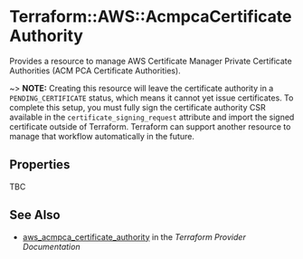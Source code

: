 # Terraform::AWS::AcmpcaCertificateAuthority

Provides a resource to manage AWS Certificate Manager Private Certificate Authorities (ACM PCA Certificate Authorities).

~> **NOTE:** Creating this resource will leave the certificate authority in a `PENDING_CERTIFICATE` status, which means it cannot yet issue certificates. To complete this setup, you must fully sign the certificate authority CSR available in the `certificate_signing_request` attribute and import the signed certificate outside of Terraform. Terraform can support another resource to manage that workflow automatically in the future.

## Properties

TBC

## See Also

* [aws_acmpca_certificate_authority](https://www.terraform.io/docs/providers/aws/r/acmpca_certificate_authority.html) in the _Terraform Provider Documentation_